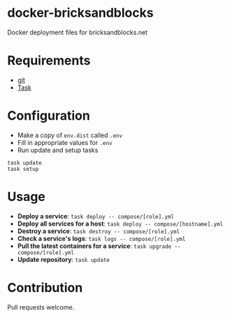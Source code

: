 # docker-bricksandblocks

Docker deployment files for bricksandblocks.net

# Requirements

* [git](http://git-scm.com)
* [Task](https://taskfile.dev)

# Configuration

* Make a copy of `env.dist` called `.env`
* Fill in appropriate values for `.env`
* Run update and setup tasks

```
task update
task setup
```

# Usage

* **Deploy a service**: `task deploy -- compose/[role].yml`
* **Deploy all services for a host**: `task deploy -- compose/[hostname].yml`
* **Destroy a service**: `task destroy -- compose/[role].yml`
* **Check a service's logs**: `task logs -- compose/[role].yml`
* **Pull the latest containers for a service**: `task upgrade -- compose/[role].yml`
* **Update repository**: `task update`

# Contribution

Pull requests welcome.
